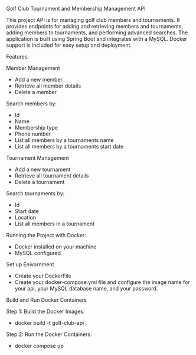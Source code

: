 Golf Club Tournament and Membership Management API

This project API is for managing golf club members and tournaments. 
It provides endpoints for adding and retrieving members and tournaments, 
adding members to tournaments, and performing advanced searches. 
The application is built using Spring Boot and integrates with a MySQL. 
Docker support is included for easy setup and deployment.

Features:

Member Management
- Add a new member
- Retrieve all member details
- Delete a member

Search members by:
- Id
- Name
- Membership type
- Phone number
- List all members by a tournaments name
- List all members by a tournaments start date

Tournament Management
- Add a new tournament
- Retrieve all tournament details
- Delete a tournament

Search tournaments by:
- Id
- Start date
- Location
- List all members in a tournament


Running the Project with Docker:
- Docker installed on your machine
- MySQL configured

Set up Enivornment
- Create your DockerFile
- Create your docker-compose.yml file and configure the image name for your api, 
your MySQL database name, and your password.

Build and Run Docker Containers

Step 1: Build the Docker Images:
- docker build -t golf-club-api .

Step 2: Run the Docker Containers:
- docker compose up
